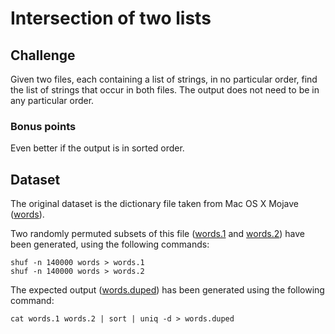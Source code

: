# Intersection of two lists

## Challenge

Given two files, each containing a list of strings, in no particular order, find the list of strings that occur in both files. The output does not need to be in any particular order.

### Bonus points

Even better if the output is in sorted order.

## Dataset

The original dataset is the dictionary file taken from Mac OS X Mojave ([words](./words)).

Two randomly permuted subsets of this file ([words.1](./words.1) and [words.2](./words.2)) have been generated, using the following commands:

    shuf -n 140000 words > words.1
    shuf -n 140000 words > words.2

The expected output ([words.duped](./words.duped)) has been generated using the following command:

    cat words.1 words.2 | sort | uniq -d > words.duped
